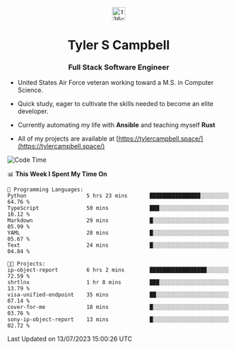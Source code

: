 <p align="center">
<a href="https://www.linkedin.com/in/t36campbell" target="blank"><img align="center" src="https://ik.imagekit.io/t36campbell/Portfolio/linkedin.png.original_m8bbGgPh6.png" alt="t36campbell" height="30" width="30" /></a>
</p>
<h1 align="center">Tyler S Campbell</h1>
<h3 align="center">Full Stack Software Engineer</h3>

* United States Air Force veteran working toward a M.S. in Computer Science.

* Quick study, eager to cultivate the skills needed to become an elite developer.

* Currently automating my life with **Ansible** and teaching myself **Rust**

* All of my projects are available at [https://tylercampbell.space/](https://tylercampbell.space/)

<!--START_SECTION:waka-->
![Code Time](http://img.shields.io/badge/Code%20Time-2%2C614%20hrs%2013%20mins-blue)

📊 **This Week I Spent My Time On** 

```text
💬 Programming Languages: 
Python                   5 hrs 23 mins       ████████████████░░░░░░░░░   64.76 % 
TypeScript               50 mins             ███░░░░░░░░░░░░░░░░░░░░░░   10.12 % 
Markdown                 29 mins             █░░░░░░░░░░░░░░░░░░░░░░░░   05.99 % 
YAML                     28 mins             █░░░░░░░░░░░░░░░░░░░░░░░░   05.67 % 
Text                     24 mins             █░░░░░░░░░░░░░░░░░░░░░░░░   04.84 % 

🐱‍💻 Projects: 
ip-object-report         6 hrs 2 mins        ██████████████████░░░░░░░   72.59 % 
shrtlnx                  1 hr 8 mins         ███░░░░░░░░░░░░░░░░░░░░░░   13.79 % 
visa-unified-endpoint    35 mins             ██░░░░░░░░░░░░░░░░░░░░░░░   07.14 % 
cover-for-me             18 mins             █░░░░░░░░░░░░░░░░░░░░░░░░   03.76 % 
sony-ip-object-report    13 mins             █░░░░░░░░░░░░░░░░░░░░░░░░   02.72 % 
```


 Last Updated on 13/07/2023 15:00:26 UTC
<!--END_SECTION:waka-->
